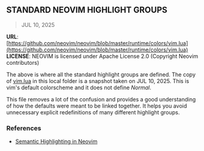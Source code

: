 ## STANDARD NEOVIM HIGHLIGHT GROUPS
> JUL 10, 2025

**URL**: [https://github.com/neovim/neovim/blob/master/runtime/colors/vim.lua](https://github.com/neovim/neovim/blob/master/runtime/colors/vim.lua)  
**LICENSE**: NEOVIM is licensed under Apache License 2.0 (Copyright Neovim contributors)

The above is where all the standard highlight groups are defined.
The copy of [vim.lua](vim.lua) in this local folder is a snapshot taken on JUL 10, 2025.
This is vim's default colorscheme and it does not define _Normal_.

This file removes a lot of the confusion and provides a good understanding of how the defaults
were meant to be linked together.  It helps you avoid unnecessary explicit redefinitions
of many different highlight groups.

### References

* [Semantic Highlighting in Neovim](https://gist.github.com/swarn/fb37d9eefe1bc616c2a7e476c0bc0316)
